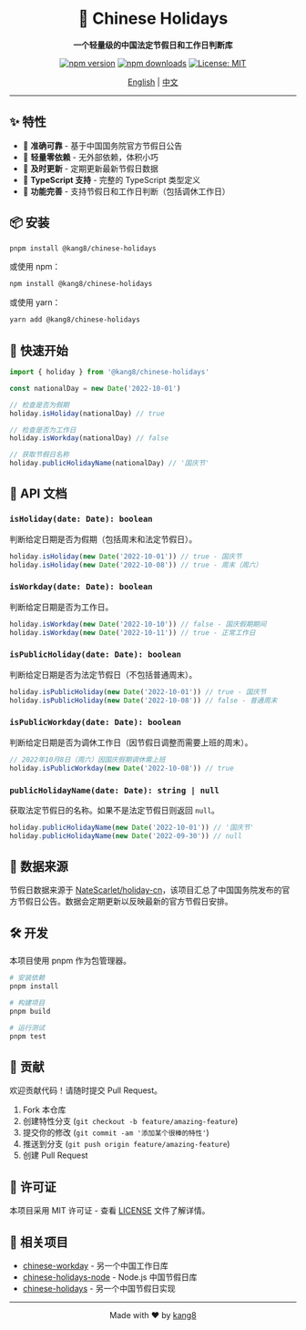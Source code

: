<div align="center">

# 🎊 Chinese Holidays

**一个轻量级的中国法定节假日和工作日判断库**

[![npm version](https://img.shields.io/npm/v/@kang8/chinese-holidays.svg)](https://www.npmjs.com/package/@kang8/chinese-holidays)
[![npm downloads](https://img.shields.io/npm/dm/@kang8/chinese-holidays.svg)](https://www.npmjs.com/package/@kang8/chinese-holidays)
[![License: MIT](https://img.shields.io/badge/License-MIT-blue.svg)](https://opensource.org/licenses/MIT)

[English](README.md) | [中文](#)

</div>

---

## ✨ 特性

- 🎯 **准确可靠** - 基于中国国务院官方节假日公告
- 🚀 **轻量零依赖** - 无外部依赖，体积小巧
- 📅 **及时更新** - 定期更新最新节假日数据
- 💪 **TypeScript 支持** - 完整的 TypeScript 类型定义
- 🔄 **功能完善** - 支持节假日和工作日判断（包括调休工作日）

## 📦 安装

```sh
pnpm install @kang8/chinese-holidays
```

或使用 npm：
```sh
npm install @kang8/chinese-holidays
```

或使用 yarn：
```sh
yarn add @kang8/chinese-holidays
```

## 🚀 快速开始

```js
import { holiday } from '@kang8/chinese-holidays'

const nationalDay = new Date('2022-10-01')

// 检查是否为假期
holiday.isHoliday(nationalDay) // true

// 检查是否为工作日
holiday.isWorkday(nationalDay) // false

// 获取节假日名称
holiday.publicHolidayName(nationalDay) // '国庆节'
```

## 📖 API 文档

### `isHoliday(date: Date): boolean`

判断给定日期是否为假期（包括周末和法定节假日）。

```js
holiday.isHoliday(new Date('2022-10-01')) // true - 国庆节
holiday.isHoliday(new Date('2022-10-08')) // true - 周末（周六）
```

### `isWorkday(date: Date): boolean`

判断给定日期是否为工作日。

```js
holiday.isWorkday(new Date('2022-10-10')) // false - 国庆假期期间
holiday.isWorkday(new Date('2022-10-11')) // true - 正常工作日
```

### `isPublicHoliday(date: Date): boolean`

判断给定日期是否为法定节假日（不包括普通周末）。

```js
holiday.isPublicHoliday(new Date('2022-10-01')) // true - 国庆节
holiday.isPublicHoliday(new Date('2022-10-08')) // false - 普通周末
```

### `isPublicWorkday(date: Date): boolean`

判断给定日期是否为调休工作日（因节假日调整而需要上班的周末）。

```js
// 2022年10月8日（周六）因国庆假期调休需上班
holiday.isPublicWorkday(new Date('2022-10-08')) // true
```

### `publicHolidayName(date: Date): string | null`

获取法定节假日的名称。如果不是法定节假日则返回 `null`。

```js
holiday.publicHolidayName(new Date('2022-10-01')) // '国庆节'
holiday.publicHolidayName(new Date('2022-09-30')) // null
```

## 📅 数据来源

节假日数据来源于 [NateScarlet/holiday-cn](https://github.com/NateScarlet/holiday-cn)，该项目汇总了中国国务院发布的官方节假日公告。数据会定期更新以反映最新的官方节假日安排。

## 🛠️ 开发

本项目使用 pnpm 作为包管理器。

```sh
# 安装依赖
pnpm install

# 构建项目
pnpm build

# 运行测试
pnpm test
```

## 🤝 贡献

欢迎贡献代码！请随时提交 Pull Request。

1. Fork 本仓库
2. 创建特性分支 (`git checkout -b feature/amazing-feature`)
3. 提交你的修改 (`git commit -am '添加某个很棒的特性'`)
4. 推送到分支 (`git push origin feature/amazing-feature`)
5. 创建 Pull Request

## 📄 许可证

本项目采用 MIT 许可证 - 查看 [LICENSE](LICENSE) 文件了解详情。

## 🔗 相关项目

- [chinese-workday](https://github.com/yize/chinese-workday) - 另一个中国工作日库
- [chinese-holidays-node](https://github.com/bastengao/chinese-holidays-node) - Node.js 中国节假日库
- [chinese-holidays](https://github.com/MrSeaWave/chinese-holidays) - 另一个中国节假日实现

---

<div align="center">
Made with ❤️ by <a href="https://github.com/kang8">kang8</a>
</div>
